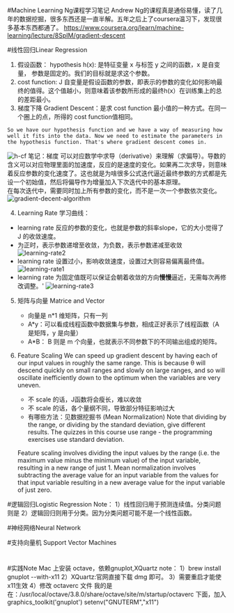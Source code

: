 #Machine Learning Ng课程学习笔记
Andrew Ng的课程真是通俗易懂，读了几年的数据挖掘，很多东西还是一直半解。五年之后上了coursera温习下，发现很多基本东西都通了。
<https://www.coursera.org/learn/machine-learning/lecture/8SpIM/gradient-descent>

#线性回归Linear Regression  
1. 假设函数：
hypothesis h(x): 是特征变量 x 与标签 y 之间的函数，x 是自变量， 参数是固定的。我们的目标就是求这个参数。  
2. cost function: J 自变量是假设函数的参数，即表示的参数的变化如何影响最终的值得。这个值越小，则意味着该参数所形成的最终h(x）在训练集上的总的差距最小。  
3. 梯度下降 Gradient Descent：是求 cost function 最小值的一种方式。在同一个圈上的点，所得的 cost function值相同。    

```So we have our hypothesis function and we have a way of measuring how well it fits into the data. Now we need to estimate the parameters in the hypothesis function. That's where gradient descent comes in.``` 


![h-cf](hypothesis-costfunction.png) 
笔记：梯度 可以对应数学中求导（derivative）来理解（求偏导）。导数的含义可以对应物理里面的加速度，反应的是速度的变化。如果再二次求导，则意味着反应参数的变化速度了。这也就是为啥很多公式迭代逼近最终参数的方式都是先设一个初始值，然后将偏导作为增量加入下次迭代中的基本原理。  
在每次迭代中，需要同时加上所有参数的变化，而不是一次一个参数依次变化。
![gradient-decent-algorithm](gradient-descent-algorithm.png)  

4. Learning Rate 学习曲线：
*  learning rate 反应的参数的变化，也就是参数的斜率slope，它的大小觉得了 J 的收敛速度。
*  为正时，表示参数递增至收敛，为负数，表示参数递减至收敛
![learning-rate2](learning-rate1.png)
* learning rate 设置过小，影响收敛速度，设置过大则容易偏离最终值。
![learning-rate1](learning-rate2.png)
* learning rate 为固定值既可以保证会朝着收敛的方向**慢慢**逼近，无需每次再修改调整。'
![learning-rate3](learning-rate3.png)
  
  
5. 矩阵与向量 Matrice and Vector
	* 向量是 n*1 维矩阵，只有一列
	* A*y：可以看成线程函数中数据集与参数，相成正好表示了线程函数（A 是矩阵，y 是向量）
	* A*B： B 则是 m 个向量，也就表示不同参数下的不同输出组成的矩阵。

6. Feature Scaling
  We can speed up gradient descent by having each of our input values in roughly the same range. This is because θ will descend quickly on small ranges and slowly on large ranges, and so will oscillate inefficiently down to the optimum when the variables are very uneven.
	* 不 scale 的话，J函数将会瘦长，难以收敛
	* 不 scale 的话，各个量纲不同，导致部分特征影响过大
	* 有哪些方法：见数据挖掘书 (Mean Normalization)
	Note that dividing by the range, or dividing by the standard deviation, give different results. The quizzes in this course use range - the programming exercises use standard deviation.
	
	Feature scaling involves dividing the input values by the range (i.e. the maximum value minus the minimum value) of the input variable, resulting in a new range of just 1. Mean normalization involves subtracting the average value for an input variable from the values for that input variable resulting in a new average value for the input variable of just zero. 
	

	

#逻辑回归Logistic Regression
Note：
1）线性回归用于预测连续值。分类问题则是
2）逻辑回归则用于分类。因为分类问题可能不是一个线性函数。


#神经网络Neural Network

#支持向量机 Support Vector Machines

# 

#实践Note
 Mac 上安装 octave，依赖gnuplot,XQuartz
note：
1）brew install gnuplot --with-x11
2）XQuartz:官网直接下载 dmg 即可。
3）需要重启才能使x11生效
4）修改 octaverc 文件
我的是在：/usr/local/octave/3.8.0/share/octave/site/m/startup/octaverc
下面，加入
graphics_toolkit('gnuplot')
setenv("GNUTERM","x11")